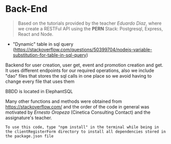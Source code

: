 # Back-End

>Based on the tutorials provided by the teacher *Eduardo Diaz*, where we create a RESTFul API using the **PERN** Stack: Postgresql, Express, React and Node.

- "Dynamic" table in sql query (https://stackoverflow.com/questions/50399704/nodejs-variable-substitution-for-table-in-sql-query)

Backend for user creation, user get, event and promotion creation and get. It uses different endpoints for our required operations, also we include "dao" files that stores the sql calls in one place so we avoid having to change every file that uses them

BBDD is located in ElephantSQL

Many other functions and methods were obtained from https://stackoverflow.com/ and the order of the code in general was motivated by *Ernesto Oropeza* (Cinetica Consulting Contact) and the assignature's teacher.
```
To use this code, type "npm install" in the terminal while being in the clientRegisterForm directory to install all dependencies stored in the package.json file
```
